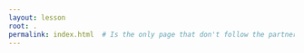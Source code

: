 ```yaml
---
layout: lesson
root: .
permalink: index.html  # Is the only page that don't follow the partner /:path/index.html
---
```

